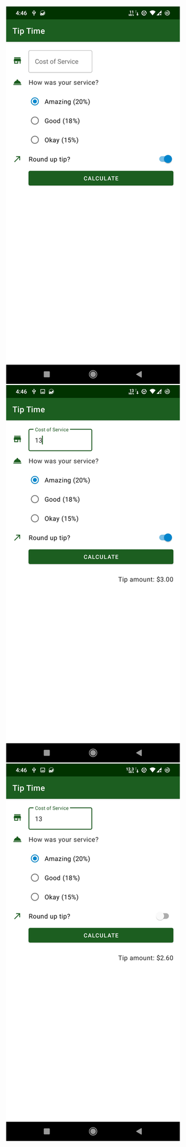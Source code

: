 ![Screenshot](./Screenshots/Screenshot_20220313-164620895.jpg)
![Screenshot](./Screenshots/Screenshot_20220313-164632197.jpg)
![Screenshot](./Screenshots/Screenshot_20220313-164641038.jpg)

